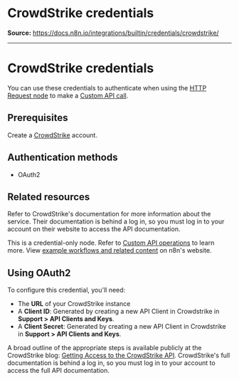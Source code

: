 # CrowdStrike credentials

**Source:** https://docs.n8n.io/integrations/builtin/credentials/crowdstrike/

---

# CrowdStrike credentials

You can use these credentials to authenticate when using the [HTTP Request node](../../core-nodes/n8n-nodes-base.httprequest/) to make a [Custom API call](../../../custom-operations/).

## Prerequisites

Create a [CrowdStrike](https://www.crowdstrike.com/en-us/) account.

## Authentication methods

- OAuth2

## Related resources

Refer to CrowdStrike's documentation for more information about the service. Their documentation is behind a log in, so you must log in to your account on their website to access the API documentation.

This is a credential-only node. Refer to [Custom API operations](../../../custom-operations/) to learn more. View [example workflows and related content](https://n8n.io/integrations/crowdstrike/) on n8n's website.

## Using OAuth2

To configure this credential, you'll need:

- The **URL** of your CrowdStrike instance
- A **Client ID**: Generated by creating a new API Client in Crowdstrike in **Support > API Clients and Keys**.
- A **Client Secret**: Generated by creating a new API Client in Crowdstrike in **Support > API Clients and Keys**.

A broad outline of the appropriate steps is available publicly at the CrowdStrike blog: [Getting Access to the CrowdStrike API](https://www.crowdstrike.com/blog/tech-center/get-access-falcon-apis/). CrowdStrike's full documentation is behind a log in, so you must log in to your account to access the full API documentation.
